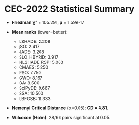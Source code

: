# CEC-2022 Statistical Summary

- **Friedman χ²** = 105.291, **p** = 1.59e-17

- **Mean ranks** (lower=better):

  - LSHADE: 2.208
  - jSO: 2.417
  - JADE: 3.208
  - SLO_HBYRID: 3.917
  - NLSHADE-RSP: 5.083
  - CMAES: 5.250
  - PSO: 7.750
  - GWO: 8.167
  - GA: 8.500
  - SciPyDE: 9.667
  - SSA: 10.500
  - LBFGSB: 11.333

- **Nemenyi Critical Distance** (α=0.05): **CD = 4.81**.

- **Wilcoxon (Holm)**: 28/66 pairs significant at 0.05.
